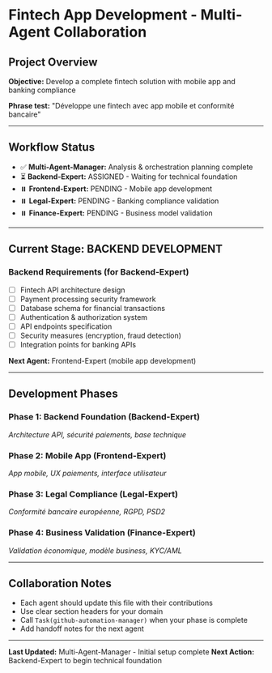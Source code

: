 # Fintech App Development - Multi-Agent Collaboration

## Project Overview
**Objective:** Develop a complete fintech solution with mobile app and banking compliance

**Phrase test:** "Développe une fintech avec app mobile et conformité bancaire"

---

## Workflow Status
- ✅ **Multi-Agent-Manager:** Analysis & orchestration planning complete
- ⏳ **Backend-Expert:** ASSIGNED - Waiting for technical foundation
- ⏸️ **Frontend-Expert:** PENDING - Mobile app development
- ⏸️ **Legal-Expert:** PENDING - Banking compliance validation  
- ⏸️ **Finance-Expert:** PENDING - Business model validation

---

## Current Stage: BACKEND DEVELOPMENT

### Backend Requirements (for Backend-Expert)
- [ ] Fintech API architecture design
- [ ] Payment processing security framework
- [ ] Database schema for financial transactions
- [ ] Authentication & authorization system
- [ ] API endpoints specification
- [ ] Security measures (encryption, fraud detection)
- [ ] Integration points for banking APIs

**Next Agent:** Frontend-Expert (mobile app development)

---

## Development Phases

### Phase 1: Backend Foundation (Backend-Expert)
*Architecture API, sécurité paiements, base technique*

### Phase 2: Mobile App (Frontend-Expert)  
*App mobile, UX paiements, interface utilisateur*

### Phase 3: Legal Compliance (Legal-Expert)
*Conformité bancaire européenne, RGPD, PSD2*

### Phase 4: Business Validation (Finance-Expert)
*Validation économique, modèle business, KYC/AML*

---

## Collaboration Notes
- Each agent should update this file with their contributions
- Use clear section headers for your domain
- Call `Task(github-automation-manager)` when your phase is complete
- Add handoff notes for the next agent

---

**Last Updated:** Multi-Agent-Manager - Initial setup complete
**Next Action:** Backend-Expert to begin technical foundation